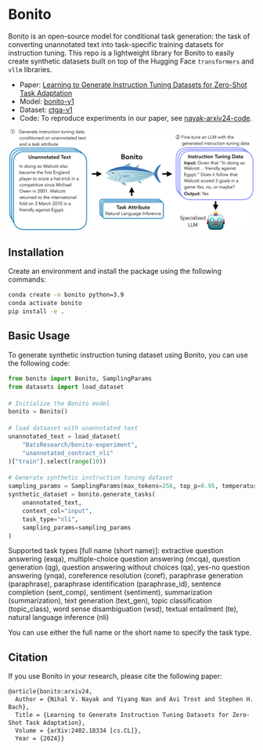 # Bonito

Bonito is an open-source model for conditional task generation: the task of converting unannotated text into task-specific training datasets for instruction tuning. This repo is a lightweight library for Bonito to easily create synthetic datasets built on top of the Hugging Face `transformers` and `vllm` libraries.

- Paper: [Learning to Generate Instruction Tuning Datasets for
Zero-Shot Task Adaptation](https://arxiv.org/abs/2402.18334)
- Model: [bonito-v1](https://huggingface.co/BatsResearch/bonito-v1)
- Dataset: [ctga-v1](https://huggingface.co/datasets/BatsResearch/ctga-v1)
- Code: To reproduce experiments in our paper, see [nayak-arxiv24-code](https://github.com/BatsResearch/nayak-arxiv24-code).

![Bonito](assets/workflow.png)

## Installation
Create an environment and install the package using the following commands:
```bash
conda create -n bonito python=3.9
conda activate bonito
pip install -e .
```

## Basic Usage
To generate synthetic instruction tuning dataset using Bonito, you can use the following code:
```python
from bonito import Bonito, SamplingParams
from datasets import load_dataset

# Initialize the Bonito model
bonito = Bonito()

# load dataaset with unannotated text
unannotated_text = load_dataset(
    "BatsResearch/bonito-experiment",
    "unannotated_contract_nli"
)["train"].select(range(10))

# Generate synthetic instruction tuning dataset
sampling_params = SamplingParams(max_tokens=256, top_p=0.95, temperature=0.5, n=1)
synthetic_dataset = bonito.generate_tasks(
    unannotated_text,
    context_col="input",
    task_type="nli",
    sampling_params=sampling_params
)
```

Supported task types [full name (short name)]: extractive question answering (exqa), multiple-choice question answering (mcqa), question generation (qg), question answering without choices (qa), yes-no question answering (ynqa), coreference resolution (coref), paraphrase generation (paraphrase), paraphrase identification (paraphrase_id), sentence completion (sent_comp), sentiment (sentiment), summarization (summarization), text generation (text_gen), topic classification (topic_class), word sense disambiguation (wsd), textual entailment (te), natural language inference (nli)

You can use either the full name or the short name to specify the task type.

## Citation
If you use Bonito in your research, please cite the following paper:
```
@article{bonito:arxiv24,
  Author = {Nihal V. Nayak and Yiyang Nan and Avi Trost and Stephen H. Bach},
  Title = {Learning to Generate Instruction Tuning Datasets for Zero-Shot Task Adaptation},
  Volume = {arXiv:2402.18334 [cs.CL]},
  Year = {2024}}
```
